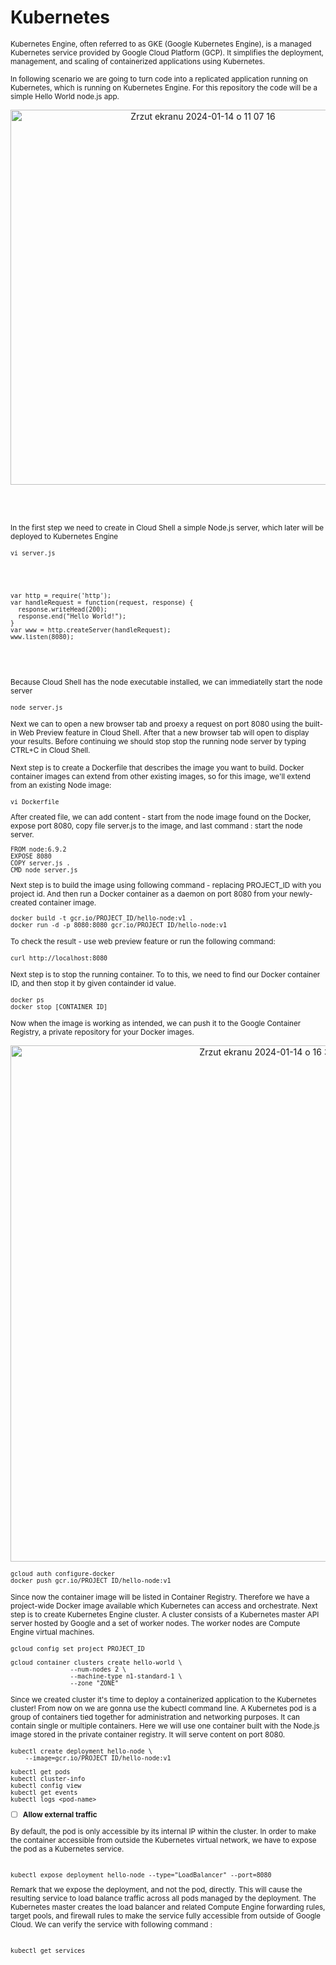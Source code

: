 # Kubernetes

<sub/>
Kubernetes Engine, often referred to as GKE (Google Kubernetes Engine), is a managed Kubernetes service provided by Google Cloud Platform (GCP). It simplifies the deployment, management, and scaling of containerized applications using Kubernetes. </sub>

<sub/> In following scenario we are going to  turn code  into a replicated application running on Kubernetes, which is running on Kubernetes Engine. For this repository the code will be a simple Hello World node.js app. </sub>


<p align="center">
<img width="600" alt="Zrzut ekranu 2024-01-14 o 11 07 16" src="https://github.com/eda6767/kubernetes/assets/102791467/349bcc1b-8603-4d69-8353-28e117044c44">
</p>


<br/>
</br>

<sub/> In the first step we need to create in Cloud Shell a simple Node.js server, which later will be deployed to Kubernetes Engine </sub>

<sub/> 

```
vi server.js
```


</sub>

<br/>
</br>

<sub/>

```
var http = require('http');
var handleRequest = function(request, response) {
  response.writeHead(200);
  response.end("Hello World!");
}
var www = http.createServer(handleRequest);
www.listen(8080);
```

</sub>


<br/>
</br>


 <sub/> Because Cloud Shell has the node executable installed, we can immediatelly start the node server </sub>

<sub/>

```
node server.js
```
</sub>


 <sub/> Next we can to open a new browser tab and proexy a request on port 8080 using the built-in Web Preview feature in Cloud Shell. After that a new browser tab will open to display your results. Before continuing we should stop stop the running node server by typing CTRL+C in Cloud Shell. </sub>



 <sub/> Next step is to create a Dockerfile that describes the image you want to build. Docker container images can extend from other existing images, so for this image, we'll extend from an existing Node image: </sub>

<sub/> 

 ```
vi Dockerfile
```

</sub>

<sub/> 
After created file, we can add content - start from the node image found on the Docker, expose port 8080, copy file server.js to the image, and last command : start the node server. 


```
FROM node:6.9.2
EXPOSE 8080
COPY server.js .
CMD node server.js
```


</sub>

<sub/> 
Next step is to build the image using following command - replacing PROJECT_ID with you project id. And then run a Docker container as a daemon on port 8080 from your newly-created container image. </sub>



<sub/> 

```
docker build -t gcr.io/PROJECT_ID/hello-node:v1 .
docker run -d -p 8080:8080 gcr.io/PROJECT_ID/hello-node:v1
```
 </sub>


<sub/> To check the result - use web preview feature or run the following command: </sub>
 
<sub/>

```
curl http://localhost:8080
```
</sub>

<sub/> Next step is to stop the running container. To to this, we need to find our Docker container ID, and then stop it by given containder id value. </sub>

<sub/>

```
docker ps
docker stop [CONTAINER ID]
```
</sub>

<sub/>  Now when the image is working as intended, we can push it to the Google Container Registry, a private repository for your Docker images. </sub>

<p align="center">
<img width="826" alt="Zrzut ekranu 2024-01-14 o 16 38 07" src="https://github.com/eda6767/kubernetes/assets/102791467/9943312d-5c50-410a-b965-f8c6a7068afc">


</p>


<sub/>  

```
gcloud auth configure-docker
docker push gcr.io/PROJECT_ID/hello-node:v1
```
</sub>


<sub/>  Since now the container image will be listed in Container Registry. Therefore we have a project-wide Docker image available which Kubernetes can access and orchestrate. Next step is to create Kubernetes Engine cluster. A cluster consists of a Kubernetes master API server hosted by Google and a set of worker nodes. The worker nodes are Compute Engine virtual machines. </sub>

<sub/> 

```
gcloud config set project PROJECT_ID

gcloud container clusters create hello-world \
                --num-nodes 2 \
                --machine-type n1-standard-1 \
                --zone "ZONE"
```
</sub>



<sub/> Since we created cluster it's time to deploy a containerized application to the Kubernetes cluster! From now on we are gonna use the kubectl command line. A Kubernetes pod is a group of containers tied together for administration and networking purposes. It can contain single or multiple containers. Here we will use one container built with the Node.js image stored in the private container registry. It will serve content on port 8080. </sub>

<sub/>

```
kubectl create deployment hello-node \
    --image=gcr.io/PROJECT_ID/hello-node:v1
```

</sub>

<sub/>

```
kubectl get pods
kubectl cluster-info
kubectl config view
kubectl get events
kubectl logs <pod-name>
```

</sub>

<sub/>

- [ ]  **Allow external traffic**

</sub>




<sub/>
By default, the pod is only accessible by its internal IP within the cluster. In order to make the container accessible from outside the Kubernetes virtual network, we have to expose the pod as a Kubernetes service. </sub>

<br/>
</br>

<sub/>

```
kubectl expose deployment hello-node --type="LoadBalancer" --port=8080
```

</sub>

<sub/>
Remark that we expose the deployment, and not the pod, directly. This will cause the resulting service to load balance traffic across all pods managed by the deployment.
The Kubernetes master creates the load balancer and related Compute Engine forwarding rules, target pools, and firewall rules to make the service fully accessible from outside of Google Cloud. We can verify the service with following command : 
</sub>

<br/>
</br>

<sub/>

```
kubectl get services
```
</sub>
